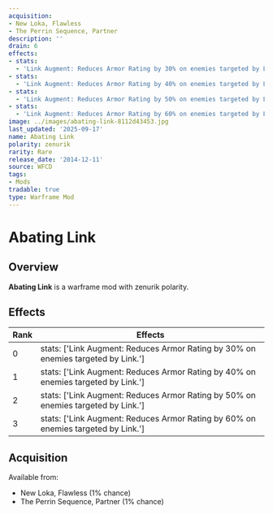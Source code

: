 ```yaml
---
acquisition:
- New Loka, Flawless
- The Perrin Sequence, Partner
description: ''
drain: 6
effects:
- stats:
  - 'Link Augment: Reduces Armor Rating by 30% on enemies targeted by Link.'
- stats:
  - 'Link Augment: Reduces Armor Rating by 40% on enemies targeted by Link.'
- stats:
  - 'Link Augment: Reduces Armor Rating by 50% on enemies targeted by Link.'
- stats:
  - 'Link Augment: Reduces Armor Rating by 60% on enemies targeted by Link.'
image: ../images/abating-link-8112d43453.jpg
last_updated: '2025-09-17'
name: Abating Link
polarity: zenurik
rarity: Rare
release_date: '2014-12-11'
source: WFCD
tags:
- Mods
tradable: true
type: Warframe Mod
---
```


# Abating Link

## Overview

**Abating Link** is a warframe mod with zenurik polarity.

## Effects

| Rank | Effects |
|------|----------|
| 0 | stats: ['Link Augment: Reduces Armor Rating by 30% on enemies targeted by Link.'] |
| 1 | stats: ['Link Augment: Reduces Armor Rating by 40% on enemies targeted by Link.'] |
| 2 | stats: ['Link Augment: Reduces Armor Rating by 50% on enemies targeted by Link.'] |
| 3 | stats: ['Link Augment: Reduces Armor Rating by 60% on enemies targeted by Link.'] |

## Acquisition

Available from:
- New Loka, Flawless (1% chance)
- The Perrin Sequence, Partner (1% chance)

